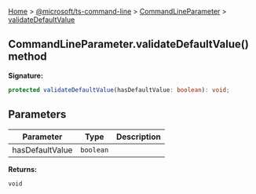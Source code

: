 [Home](./index) &gt; [@microsoft/ts-command-line](./ts-command-line.md) &gt; [CommandLineParameter](./ts-command-line.commandlineparameter.md) &gt; [validateDefaultValue](./ts-command-line.commandlineparameter.validatedefaultvalue.md)

## CommandLineParameter.validateDefaultValue() method

<b>Signature:</b>

```typescript
protected validateDefaultValue(hasDefaultValue: boolean): void;
```

## Parameters

|  Parameter | Type | Description |
|  --- | --- | --- |
|  hasDefaultValue | `boolean` |  |

<b>Returns:</b>

`void`

